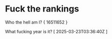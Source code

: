 # Fuck the rankings

Who the hell am I?
{ 16511652 }

What fucking year is it?
[ 2025-03-23T03:36:40Z ]
